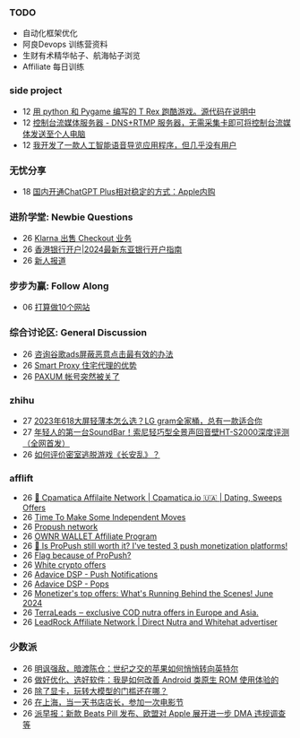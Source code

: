 ### TODO
-  自动化框架优化
-  阿良Devops 训练营资料
-  生财有术精华帖子、航海帖子浏览
-  Affiliate 每日训练

### side project
<!-- sideproject:START -->
-  12 [用 python 和 Pygame 编写的 T Rex 跑酷游戏。源代码在说明中](https://www.youtube.com/watch?v=pZySIXSelCA)
-  12 [控制台流媒体服务器 - DNS+RTMP 服务器，无需采集卡即可将控制台流媒体发送至个人电脑](https://github.com/Aioros/console-streaming-server)
-  12 [我开发了一款人工智能语音导览应用程序，但几乎没有用户](https://www.reddit.com/r/SideProject/comments/18gpp0e/ive_built_an_ai_audio_tour_app_but_have_almost_no/)<!-- sideproject:END -->


### 无忧分享
<!-- ruyo:START -->
-  18 [国内开通ChatGPT Plus相对稳定的方式：Apple内购](https://51.ruyo.net/18681.html)<!-- ruyo:END -->

### 进阶学堂: Newbie Questions
<!-- advertcn1:START -->
-  26 [Klarna 出售 Checkout 业务](https://www.advertcn.com/thread-115503-1-1.html)
-  26 [香港银行开户|2024最新东亚银行开户指南](https://www.advertcn.com/thread-115502-1-1.html)
-  26 [新人报道](https://www.advertcn.com/thread-115499-1-1.html)<!-- advertcn1:END -->

### 步步为赢: Follow Along
<!-- advertcn2:START -->
-  06 [打算做10个网站](https://www.advertcn.com/thread-115247-1-1.html)<!-- advertcn2:END -->

### 综合讨论区: General Discussion
<!-- advertcn3:START -->
-  26 [咨询谷歌ads屏蔽恶意点击最有效的办法](https://www.advertcn.com/thread-115504-1-1.html)
-  26 [Smart Proxy 住宅代理的优势](https://www.advertcn.com/thread-115500-1-1.html)
-  26 [PAXUM 帐号突然被关了](https://www.advertcn.com/thread-115498-1-1.html)<!-- advertcn3:END -->


### zhihu
<!-- zhihu:START -->
-  27 [2023年618大屏轻薄本怎么选？LG gram全家桶，总有一款适合你](http://zhuanlan.zhihu.com/p/632641888?utm_campaign=rss&utm_medium=rss&utm_source=rss&utm_content=title)
-  27 [年轻人的第一台SoundBar！索尼轻巧型全景声回音壁HT-S2000深度评测（全网首发）](http://zhuanlan.zhihu.com/p/630990296?utm_campaign=rss&utm_medium=rss&utm_source=rss&utm_content=title)
-  26 [如何评价密室逃脱游戏《长安乱》？](http://www.zhihu.com/question/563950552/answer/3045961312?utm_campaign=rss&utm_medium=rss&utm_source=rss&utm_content=title)<!-- zhihu:END -->

### afflift
<!-- afflift:START -->
-  26 [💸 Cpamatica Affilaite Network | Cpamatica.io 🇺🇦 | Dating, Sweeps Offers](https://afflift.com/f/threads/%F0%9F%92%B8-cpamatica-affilaite-network-cpamatica-io-%F0%9F%87%BA%F0%9F%87%A6-dating-sweeps-offers.8489/)
-  26 [Time To Make Some Independent Moves](https://afflift.com/f/threads/time-to-make-some-independent-moves.13346/)
-  26 [Propush network](https://afflift.com/f/threads/propush-network.13345/)
-  26 [OWNR WALLET Affiliate Program](https://afflift.com/f/threads/ownr-wallet-affiliate-program.9733/)
-  26 [🔔 Is ProPush still worth it? I&#39;ve tested 3 push monetization platforms!](https://afflift.com/f/threads/%F0%9F%94%94-is-propush-still-worth-it-ive-tested-3-push-monetization-platforms.12275/)
-  26 [Flag because of ProPush?](https://afflift.com/f/threads/flag-because-of-propush.13312/)
-  26 [White crypto offers](https://afflift.com/f/threads/white-crypto-offers.13347/)
-  26 [Adavice DSP - Push Notifications](https://afflift.com/f/threads/adavice-dsp-push-notifications.8361/)
-  26 [Adavice DSP - Pops](https://afflift.com/f/threads/adavice-dsp-pops.8378/)
-  26 [Monetizer&#39;s top offers: What&#39;s Running Behind the Scenes! June 2024](https://afflift.com/f/threads/monetizers-top-offers-whats-running-behind-the-scenes-june-2024.13349/)
-  26 [TerraLeads ‒ exclusive COD nutra offers in Europe and Asia.](https://afflift.com/f/threads/terraleads-%E2%80%92-exclusive-cod-nutra-offers-in-europe-and-asia.3287/)
-  26 [LeadRock Affiliate Network | Direct Nutra and Whitehat advertiser](https://afflift.com/f/threads/leadrock-affiliate-network-direct-nutra-and-whitehat-advertiser.12933/)<!-- afflift:END -->

### 少数派
<!-- sspai:START -->
-  26 [明讽强敌，暗渡陈仓：世纪之交的苹果如何悄悄转向英特尔](https://sspai.com/prime/story/ppc-history-11)
-  26 [做好优化、选好软件：我是如何改善 Android 类原生 ROM 使用体验的](https://sspai.com/post/89282)
-  26 [除了显卡，玩转大模型的门槛还在哪？](https://sspai.com/post/89162)
-  26 [在上海，当一天书店店长，参加一次电影节](https://sspai.com/post/89523)
-  26 [派早报：新款 Beats Pill 发布、欧盟对 Apple 展开进一步 DMA 违规调查等](https://sspai.com/post/89935)<!-- sspai:END -->
